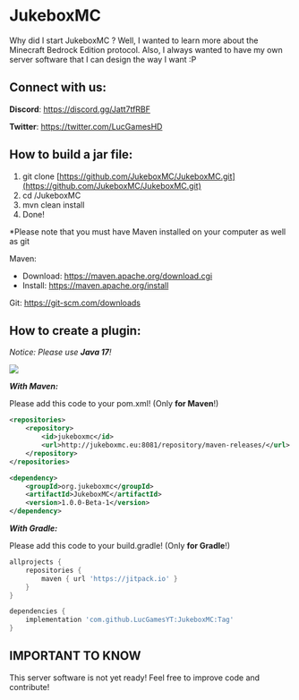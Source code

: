 # JukeboxMC
Why did I start JukeboxMC ?
Well, I wanted to learn more about the Minecraft Bedrock Edition protocol. Also, I always wanted to have my own server software that I can design the way I want :P

## Connect with us:
__Discord__: https://discord.gg/Jatt7tfRBF

__Twitter__: https://twitter.com/LucGamesHD

## How to build a jar file:
1. git clone [https://github.com/JukeboxMC/JukeboxMC.git](https://github.com/JukeboxMC/JukeboxMC.git)
2. cd /JukeboxMC
3. mvn clean install
4. Done!

*Please note that you must have Maven installed on your computer as well as git

Maven:
- Download: https://maven.apache.org/download.cgi
- Install: https://maven.apache.org/install

Git: https://git-scm.com/downloads

## How to create a plugin:

_Notice: Please use **Java 17**!_

[![](https://jitpack.io/v/JukeboxMC/JukeboxMC.svg)](https://jitpack.io/#JukeboxMC/JukeboxMC)

**_With Maven:_**

Please add this code to your pom.xml! (Only **for Maven**!)

```xml
<repositories>
    <repository>
        <id>jukeboxmc</id>
        <url>http://jukeboxmc.eu:8081/repository/maven-releases/</url>
    </repository>
</repositories>

<dependency>
    <groupId>org.jukeboxmc</groupId>
    <artifactId>JukeboxMC</artifactId>
    <version>1.0.0-Beta-1</version>
</dependency>
```
**_With Gradle:_**

Please add this code to your build.gradle! (Only **for Gradle**!)

```groovy
allprojects {
    repositories {
        maven { url 'https://jitpack.io' }
    }
}

dependencies {
    implementation 'com.github.LucGamesYT:JukeboxMC:Tag'
}
```

## IMPORTANT TO KNOW
This server software is not yet ready! Feel free to improve code and contribute!

